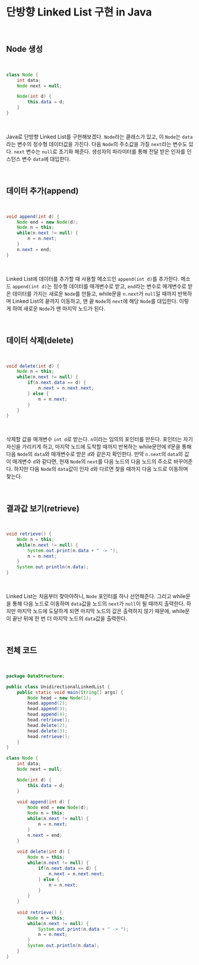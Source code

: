 # 단방향 Linked List 구현 in Java

</br>

## Node 생성

</br>

``` java
class Node {
    int data;
    Node next = null;

    Node(int d) {
        this.data = d;
    }
}
```

</br>

Java로 단방향 Linked List를 구현해보겠다. `Node`라는 클래스가 있고, 이 `Node`는 `data`라는 변수의 정수형 데이터값을 가진다. 다음 `Node`의 주소값을 가질 `next`라는 변수도 있다. `next` 변수는 `null`로 초기화 해준다. 생성자의 파라미터를 통해 전달 받은 인자를 인스턴스 변수 `data`에 대입한다.

</br>

## 데이터 추가(append)

</br>

``` java
void append(int d) {
    Node end = new Node(d);
    Node n = this;
    while(n.next != null) {
        n = n.next;
    }
    n.next = end;
}
```

</br>

Linked List에 데이터를 추가할 때 사용할 메소드인 `append(int d)`를 추가한다. 메소드 `append(int d)`는 정수형 데이터를 매개변수로 받고, `end`라는 변수로 매개변수로 받은 데이터를 가지는 새로운 `Node`를 만들고, while문을 `n.next`가 `null`일 때까지 반복하며 Linked List의 끝까지 이동하고, 맨 끝 `Node`의 `next`에 해당 `Node`를 대입한다. 이렇게 하여 새로운 `Node`가 맨 마지막 노드가 된다.

</br>

## 데이터 삭제(delete)

</br>

``` java
void delete(int d) {
    Node n = this;
    while(n.next != null) {
        if(n.next.data == d) {
            n.next = n.next.next;
        } else {
            n = n.next;
        }
    }
}
```

</br>

삭제할 값을 매개변수 `int d`로 받는다. `n`이라는 임의의 포인터를 만든다. 포인터는 자기 자신을 가리키게 하고, 마지막 노드에 도착할 때까지 반복하는 while문안에 if문을 통해 다음 `Node`의 `data`와 매개변수로 받은 `d`와 같은지 확인한다. 만약 `n.next`의 `data`의 값이 매개변수 `d`와 같다면, 현재 `Node`의 `next`를 다음 노드의 다음 노드의 주소로 바꾸어준다. 하지만 다음 `Node`의 `data`값이 인자 `d`와 다르면 찾을 때까지 다음 노드로 이동하며 찾는다.

</br>

## 결과값 보기(retrieve)

</br>

``` java
void retrieve() {
    Node n = this;
    while(n.next != null) {
        System.out.print(n.data + " -> ");
        n = n.next;
    }
    System.out.println(n.data);
}
```

</br>

Linked List는 처음부터 찾아야하니, `Node` 포인터를 하나 선언해준다. 그리고 while문을 통해 다음 노드로 이동하며 `data`값을 노드의 `next`가 `null`이 될 때까지 출력한다. 하지만 마지막 노드에 도달하게 되면 마지막 노드의 값은 출력하지 않기 때문에, while문이 끝난 뒤에 한 번 더 마지막 노드의 `data`값을 출력한다.

</br>

## 전체 코드

</br>

``` java
package DataStructure;

public class UnidirectionalLinkedList {
	public static void main(String[] args) {
		Node head = new Node(1);
		head.append(2);
		head.append(3);
		head.append(4);
		head.retrieve();
		head.delete(2);
		head.delete(3);
		head.retrieve();
	}	
}

class Node {
    int data;
    Node next = null;

    Node(int d) {
        this.data = d;     
    }
    
    void append(int d) {
        Node end = new Node(d);
        Node n = this;
        while(n.next != null) {
            n = n.next;
        }
        n.next = end;
    }
    
    void delete(int d) {
        Node n = this;
        while(n.next != null) {
            if(n.next.data == d) {
                n.next = n.next.next;
            } else {
                n = n.next;
            }
        }
    }
    
    void retrieve() {
        Node n = this;
        while(n.next != null) {
            System.out.print(n.data + " -> ");
            n = n.next;
        }
        System.out.println(n.data);
    }
}
```